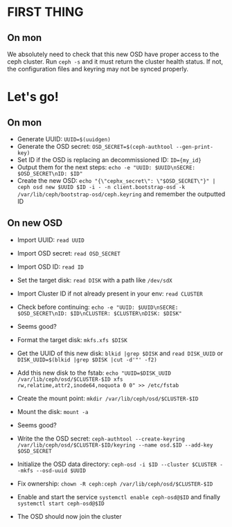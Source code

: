 FIRST THING
===========

On mon
------

We absolutely need to check that this new OSD have proper access to the ceph
cluster. Run `ceph -s` and it must return the cluster health status. If not,
the configuration files and keyring may not be synced properly.

Let's go!
=========

On mon
------

* Generate UUID: `UUID=$(uuidgen)`
* Generate the OSD secret: `OSD_SECRET=$(ceph-authtool --gen-print-key)`
* Set ID if the OSD is replacing an decommissioned ID: `ID={my_id}`
* Output them for the next steps: `echo -e "UUID: $UUID\nSECRE: $OSD_SECRET\nID: $ID"`
* Create the new OSD: `echo "{\"cephx_secret\": \"$OSD_SECRET\"}" | ceph osd new $UUID $ID -i - -n client.bootstrap-osd -k /var/lib/ceph/bootstrap-osd/ceph.keyring` and remember the outputted ID

On new OSD
----------

* Import UUID: `read UUID`
* Import OSD secret: `read OSD_SECRET`
* Import OSD ID: `read ID`
* Set the target disk: `read DISK` with a path like `/dev/sdX`
* Import Cluster ID if not already present in your env: `read CLUSTER`
* Check before continuing: `echo -e "UUID: $UUID\nSECRE: $OSD_SECRET\nID: $ID\nCLUSTER: $CLUSTER\nDISK: $DISK"`
* Seems good?

* Format the target disk: `mkfs.xfs $DISK`
* Get the UUID of this new disk: `blkid |grep $DISK` and `read DISK_UUID` or `DISK_UUID=$(blkid |grep $DISK |cut -d'"' -f2)`
* Add this new disk to the fstab: `echo "UUID=$DISK_UUID /var/lib/ceph/osd/$CLUSTER-$ID xfs rw,relatime,attr2,inode64,noquota 0 0" >> /etc/fstab`
* Create the mount point: `mkdir /var/lib/ceph/osd/$CLUSTER-$ID`
* Mount the disk: `mount -a`
* Seems good?

* Write the the OSD secret: `ceph-authtool --create-keyring /var/lib/ceph/osd/$CLUSTER-$ID/keyring --name osd.$ID --add-key $OSD_SECRET`
* Initialize the OSD data directory: `ceph-osd -i $ID --cluster $CLUSTER --mkfs --osd-uuid $UUID`
* Fix ownership: `chown -R ceph:ceph /var/lib/ceph/osd/$CLUSTER-$ID`
* Enable and start the service `systemctl enable ceph-osd@$ID` and finally `systemctl start ceph-osd@$ID`
* The OSD should now join the cluster

